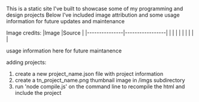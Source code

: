 This is a static site I've built to showcase some of my programming and design projects
Below I've included image attribution and some usage information for future updates and maintenance

Image credits:
|Image          |Source           |
|---------------|-----------------|
|               |                 |
|               |                 |
|               |                 |

usage information here for future maintanence

adding projects:
1. create a new project_name.json file with project information
2. create a tn_project_name.png thumbnail image in /imgs subdirectory
3. run 'node compile.js' on the command line to recompile the html and include the project